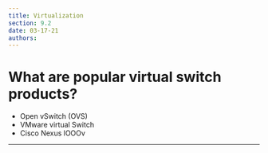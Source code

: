 ```yaml
---
title: Virtualization
section: 9.2
date: 03-17-21
authors:
---
```


# What are popular virtual switch products?

* Open vSwitch (OVS)
* VMware virtual Switch
* Cisco Nexus lOOOv

---
